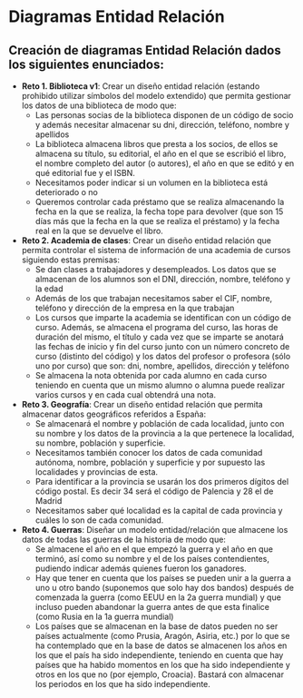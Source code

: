 # Diagramas Entidad Relación
## Creación de diagramas Entidad Relación dados los siguientes enunciados:
* **Reto 1. Biblioteca v1**: 
    Crear un diseño entidad relación (estando prohibido utilizar símbolos del
    modelo extendido) que permita gestionar los datos de una biblioteca de modo
    que:
    * Las personas socias de la biblioteca disponen de un código de socio y
    además necesitar almacenar su dni, dirección, teléfono, nombre y apellidos
    * La biblioteca almacena libros que presta a los socios, de ellos se almacena
    su título, su editorial, el año en el que se escribió el libro, el nombre
    completo del autor (o autores), el año en que se editó y en qué editorial fue
    y el ISBN.
    * Necesitamos poder indicar si un volumen en la biblioteca está deteriorado o
    no
    * Queremos controlar cada préstamo que se realiza almacenando la fecha en
    la que se realiza, la fecha tope para devolver (que son 15 días más que la
    fecha en la que se realiza el préstamo) y la fecha real en la que se devuelve
    el libro.
* **Reto 2. Academia de clases**: 
    Crear un diseño entidad relación que permita controlar el sistema de
    información de una academia de cursos siguiendo estas premisas:
    * Se dan clases a trabajadores y desempleados. Los datos que se almacenan
    de los alumnos son el DNI, dirección, nombre, teléfono y la edad
    * Además de los que trabajan necesitamos saber el CIF, nombre, teléfono y
    dirección de la empresa en la que trabajan
    * Los cursos que imparte la academia se identifican con un código de curso.
    Además, se almacena el programa del curso, las horas de duración del
    mismo, el título y cada vez que se imparte se anotará las fechas de inicio y
    fin del curso junto con un número concreto de curso (distinto del código) y
    los datos del profesor o profesora (sólo uno por curso) que son: dni,
    nombre, apellidos, dirección y teléfono
    * Se almacena la nota obtenida por cada alumno en cada curso teniendo en
    cuenta que un mismo alumno o alumna puede realizar varios cursos y en
    cada cual obtendrá una nota.
* **Reto 3. Geografía**:
    Crear un diseño entidad relación que permita almacenar datos geográficos
    referidos a España:
    * Se almacenará el nombre y población de cada localidad, junto con su
    nombre y los datos de la provincia a la que pertenece la localidad, su
    nombre, población y superficie.
    * Necesitamos también conocer los datos de cada comunidad autónoma,
    nombre, población y superficie y por supuesto las localidades y provincias
    de esta.
    * Para identificar a la provincia se usarán los dos primeros dígitos del código
    postal. Es decir 34 será el código de Palencia y 28 el de Madrid
    * Necesitamos saber qué localidad es la capital de cada provincia y cuáles lo
    son de cada comunidad.
* **Reto 4. Guerras**:
    Diseñar un modelo entidad/relación que almacene los datos de todas las
    guerras de la historia de modo que:
    * Se almacene el año en el que empezó la guerra y el año en que terminó, así
    como su nombre y el de los países contendientes, pudiendo indicar además
    quienes fueron los ganadores.
    * Hay que tener en cuenta que los países se pueden unir a la guerra a uno u
    otro bando (suponemos que solo hay dos bandos) después de comenzada
    la guerra (como EEUU en la 2a guerra mundial) y que incluso pueden
    abandonar la guerra antes de que esta finalice (como Rusia en la 1a guerra
    mundial)
    * Los países que se almacenan en la base de datos pueden no ser países
    actualmente (como Prusia, Aragón, Asiria, etc.) por lo que se ha
    contemplado que en la base de datos se almacenen los años en los que el
    país ha sido independiente, teniendo en cuenta que hay países que ha
    habido momentos en los que ha sido independiente y otros en los que no
    (por ejemplo, Croacia). Bastará con almacenar los periodos en los que ha
    sido independiente.